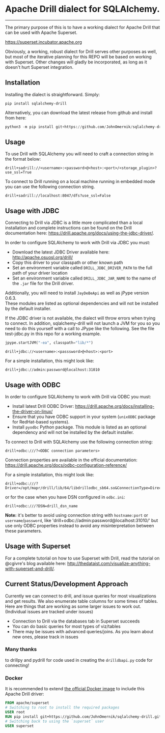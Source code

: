 # Apache Drill dialect for SQLAlchemy.
---
The primary purpose of this is to have a working dialect for Apache Drill that can be used with Apache Superset.

https://superset.incubator.apache.org

Obviously, a working, robust dialect for Drill serves other purposes as well, but most of the iterative planning for this REPO will be based on working with Superset. Other changes will gladly be incorporated, as long as it doesn't hurt Superset integration. 

## Installation 
Installing the dialect is straightforward.  Simply:

```
pip install sqlalchemy-drill
```

Alternatively, you can download the latest release from github and install from here:

```python
python3 -m pip install git+https://github.com/JohnOmernik/sqlalchemy-drill.git
```

## Usage
To use Drill with SQLAlchemy you will need to craft a connection string in the format below:

```
drill+sadrill://<username>:<password>@<host>:<port>/<storage_plugin>?use_ssl=True
```

To connect to Drill running on a local machine running in embedded mode you can use the following connection string.  
```
drill+sadrill://localhost:8047/dfs?use_ssl=False
```

## Usage with JDBC
Connecting to Drill via JDBC is a little more complicated than a local installation and complete instructions can be found on the Drill documentation here: https://drill.apache.org/docs/using-the-jdbc-driver/.

In order to configure SQLAlchemy to work with Drill via JDBC you must:
* Download the latest JDBC Driver available here: http://apache.osuosl.org/drill/
* Copy this driver to your classpath or other known path
* Set an environment variable called `DRILL_JDBC_DRIVER_PATH` to the full path of your driver location
* Set an environment variable called `DRILL_JDBC_JAR_NAME` to the name of the `.jar` file for the Drill driver.

Additionally, you will need to install `JayDeBeApi` as well as jPype version 0.6.3.  
These modules are listed as optional dependencies and will not be installed by the default installer. 

If the JDBC driver is not available, the dialect will throw errors when trying
to connect. In addition, sqlalchemy-drill will not launch a JVM for you so you
need to do this yourself with a call to JPype like the following. See the file
test-jdbc.py in this repo for a working example.

```python
jpype.startJVM("-ea", classpath="lib/*")
```

```
drill+jdbc://<username>:<passsword>@<host>:<port>
```
For a simple installation, this might look like:
```
drill+jdbc://admin:password@localhost:31010
```

## Usage with ODBC
In order to configure SQLAlchemy to work with Drill via ODBC you must:
* Install latest Drill ODBC Driver: https://drill.apache.org/docs/installing-the-driver-on-linux/
* Ensure that you have ODBC support in your system (`unixODBC` package for RedHat-based systems).
* Install `pyodbc` Python package.
This module is listed as an optional dependency and will not be installed by the default installer.

To connect to Drill with SQLAlchemy use the following connection string:
```
drill+odbc:///?<ODBC connection parameters>
```

Connection properties are available in the official documentation: https://drill.apache.org/docs/odbc-configuration-reference/

For a simple installation, this might look like:
```
drill+odbc:///?Driver=/opt/mapr/drill/lib/64/libdrillodbc_sb64.so&ConnectionType=Direct&HOST=localhost&PORT=31010&AuthenticationType=Plain&UID=admin&PWD=password
```
or for the case when you have DSN configured in `odbc.ini`:
```
drill+odbc:///?DSN=drill_dsn_name
```

**Note:** it's better to avoid using connection string with `hostname:port` or `username`/`password`, like 'drill+odbc://admin:password@localhost:31010/' but use only ODBC properties instead to avoid any misinterpretation between these parameters.


## Usage with Superset
For a complete tutorial on how to use Superset with Drill, read the tutorial on @cgivre's blog available here: http://thedataist.com/visualize-anything-with-superset-and-drill/.


## Current Status/Development Approach
Currently we can connect to drill, and issue queries for most visualizations and get results. We also enumerate table columns for some times of tables. Here are things that are working as some larger issues to work out. (Individual issues are tracked under issues)

* Connection to Drill via the databases tab in Superset succeeds
* You can do basic queries for most types of viz/tables
* There may be issues with advanced queries/joins. As you learn about new ones, please track in issues

### Many thanks
to drillpy and pydrill for code used in creating the `drilldbapi.py` code for connecting!

### Docker 
It is recommended to extend [the official Docker image](https://hub.docker.com/r/apache/superset) to include this Apache Drill driver:

```dockerfile
FROM apache/superset
# Switching to root to install the required packages
USER root
RUN pip install git+https://github.com/JohnOmernik/sqlalchemy-drill.git
# Switching back to using the `superset` user
USER superset
```
